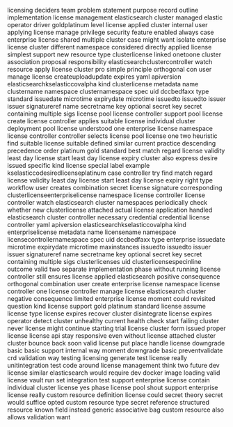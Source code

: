 licensing deciders team problem statement purpose record outline implementation license management elasticsearch cluster managed elastic operator driver goldplatinum level license applied cluster internal user applying license manage privilege security feature enabled always case enterprise license shared multiple cluster case might want isolate enterprise license cluster different namespace considered directly applied license simplest support new resource type clusterlicense linked onetoone cluster association proposal responsibility elasticsearchclustercontroller watch resource apply license cluster pro simple principle orthogonal con user manage license createuploadupdate expires yaml apiversion elasticsearchkselasticcovalpha kind clusterlicense metadata name clustername namespace clusternamespace spec uid dccbedfaxx type standard issuedate microtime expirydate microtime issuedto issuedto issuer issuer signatureref name secretname key optional secret key secret containing multiple sigs license pool license controller support pool license create license controller applies suitable license individual cluster deployment pool license understood one enterprise license namespace license controller controller selects license pool license one two heuristic find suitable license suitable defined similar current practice descending precedence order platinum gold standard best match regard license validity least day license start least day license expiry cluster also express desire issued specific kind license special label example kselasticcodesiredlicenseplatinum case controller try find match regard license validity least day license start least day license expiry right type workflow user creates combination secret license signature corresponding clusterlicenseenterpriselicense namespace license controller license controller watch elasticsearch cluster namespaces periodically check whether new clusterlicense attached actual license application handled elasticsearch cluster controller necessary credential credential license controller yaml apiversion elasticsearchkselasticcovalpha kind enterpriselicense metadata name licensename namespace licensecontrollernamespace spec uid dccbedfaxx type enterprise issuedate microtime expirydate microtime maxinstances issuedto issuedto issuer issuer signatureref name secretname key optional secret key secret containing multiple sigs clusterlicenses uid clusterlicensespecinline outcome valid two separate implementation phase without running license controller still ensures license applied elasticsearch positive consequence orthogonal combination user create enterprise license namespace license controller one license controller manage license elasticsearch cluster negative consequence limited enterprise license moment could revisited question kind license support gold platinum standard license assume license type license expires recover cluster disintegrate license expires operator detect cluster unhealthy current health check start failing cluster never license might continue starting trial license cluster form issued proper license license api stay responsive even without license attached cluster cluster bounce back soon valid license put place handle license downgrade basic basic support internal way moment downgrade basic preventvalidate crd validation way testing licensing generate test license really unitintegration test code around license management think two future dev license similar elasticsearch would require dev docker image loading valid license vault run set integration test support enterprise license contain individual cluster license yes phase license pool shout support enterprise license really custom resource definition license could secret theory secret would suffice opted custom resource type secret reference structured resource known field instead generic associative bag custom resource also allows validation want